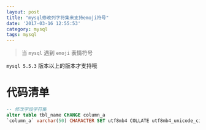 ```yaml
---
layout: post
title: "mysql修改列字符集来支持emoji符号"
date: '2017-03-16 12:55:53'
category: mysql
tags: mysql
---
```


> 当 `mysql` 遇到 `emoji` 表情符号

`mysql 5.5.3` 版本以上的版本才支持哦

# 代码清单
```sql
-- 修改字段字符集
alter table tbl_name CHANGE column_a
`column_a` varchar(50) CHARACTER SET utf8mb4 COLLATE utf8mb4_unicode_ci NOT NULL DEFAULT '' COMMENT 'xxxx';
```

